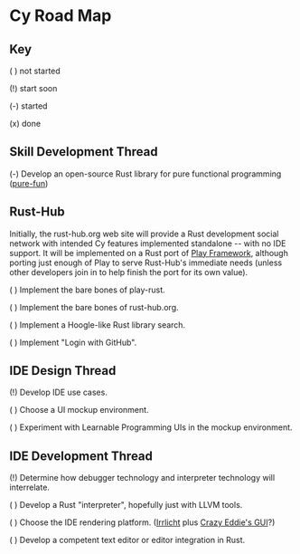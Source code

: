 Cy Road Map
===========

Key
---

( ) not started

(!) start soon

(-) started

(x) done


Skill Development Thread
------------------------

(-) Develop an open-source Rust library for pure functional programming ([pure-fun](https://github.com/rust-hub/pure-fun))

Rust-Hub
--------

Initially, the rust-hub.org web site will provide a Rust development social network with intended Cy
features implemented standalone -- with no IDE support. It will be implemented on a Rust port of
[Play Framework](http://playframework.org/), although porting just enough of Play to serve
Rust-Hub's immediate needs (unless other developers join in to help finish the port for its own
value).

( ) Implement the bare bones of play-rust.

( ) Implement the bare bones of rust-hub.org.

( ) Implement a Hoogle-like Rust library search.

( ) Implement "Login with GitHub".


IDE Design Thread
-----------------

(!) Develop IDE use cases.

( ) Choose a UI mockup environment.

( ) Experiment with Learnable Programming UIs in the mockup environment.


IDE Development Thread
----------------------

(!) Determine how debugger technology and interpreter technology will interrelate.

( ) Develop a Rust "interpreter", hopefully just with LLVM tools.

( ) Choose the IDE rendering platform.  ([Irrlicht](http://irrlicht.sourceforge.net/) plus [Crazy Eddie's GUI](http://www.cegui.org.uk/wiki/index.php/Main_Page)?)

( ) Develop a competent text editor or editor integration in Rust. 
